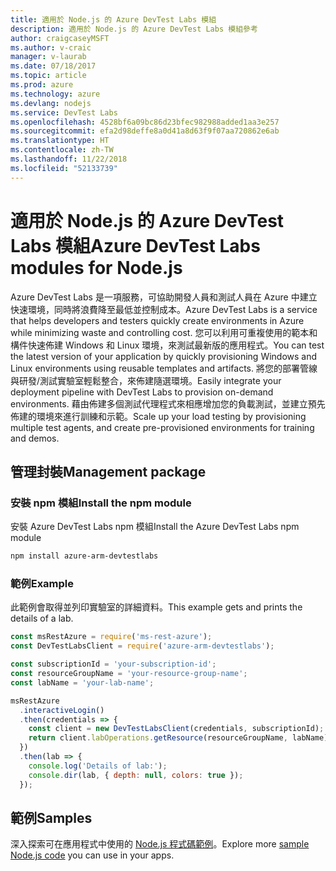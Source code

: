 ```yaml
---
title: 適用於 Node.js 的 Azure DevTest Labs 模組
description: 適用於 Node.js 的 Azure DevTest Labs 模組參考
author: craigcaseyMSFT
ms.author: v-craic
manager: v-laurab
ms.date: 07/18/2017
ms.topic: article
ms.prod: azure
ms.technology: azure
ms.devlang: nodejs
ms.service: DevTest Labs
ms.openlocfilehash: 4528bf6a09bc86d23bfec982988added1aa3e257
ms.sourcegitcommit: efa2d98deffe8a0d41a8d63f9f07aa720862e6ab
ms.translationtype: HT
ms.contentlocale: zh-TW
ms.lasthandoff: 11/22/2018
ms.locfileid: "52133739"
---
```

# <a name="azure-devtest-labs-modules-for-nodejs"></a><span data-ttu-id="5db15-103">適用於 Node.js 的 Azure DevTest Labs 模組</span><span class="sxs-lookup"><span data-stu-id="5db15-103">Azure DevTest Labs modules for Node.js</span></span>

<span data-ttu-id="5db15-104">Azure DevTest Labs 是一項服務，可協助開發人員和測試人員在 Azure 中建立快速環境，同時將浪費降至最低並控制成本。</span><span class="sxs-lookup"><span data-stu-id="5db15-104">Azure DevTest Labs is a service that helps developers and testers quickly create environments in Azure while minimizing waste and controlling cost.</span></span> <span data-ttu-id="5db15-105">您可以利用可重複使用的範本和構件快速佈建 Windows 和 Linux 環境，來測試最新版的應用程式。</span><span class="sxs-lookup"><span data-stu-id="5db15-105">You can test the latest version of your application by quickly provisioning Windows and Linux environments using reusable templates and artifacts.</span></span> <span data-ttu-id="5db15-106">將您的部署管線與研發/測試實驗室輕鬆整合，來佈建隨選環境。</span><span class="sxs-lookup"><span data-stu-id="5db15-106">Easily integrate your deployment pipeline with DevTest Labs to provision on-demand environments.</span></span> <span data-ttu-id="5db15-107">藉由佈建多個測試代理程式來相應增加您的負載測試，並建立預先佈建的環境來進行訓練和示範。</span><span class="sxs-lookup"><span data-stu-id="5db15-107">Scale up your load testing by provisioning multiple test agents, and create pre-provisioned environments for training and demos.</span></span>

## <a name="management-package"></a><span data-ttu-id="5db15-108">管理封裝</span><span class="sxs-lookup"><span data-stu-id="5db15-108">Management package</span></span>

### <a name="install-the-npm-module"></a><span data-ttu-id="5db15-109">安裝 npm 模組</span><span class="sxs-lookup"><span data-stu-id="5db15-109">Install the npm module</span></span>

<span data-ttu-id="5db15-110">安裝 Azure DevTest Labs npm 模組</span><span class="sxs-lookup"><span data-stu-id="5db15-110">Install the Azure DevTest Labs npm module</span></span>

```bash
npm install azure-arm-devtestlabs
```

### <a name="example"></a><span data-ttu-id="5db15-111">範例</span><span class="sxs-lookup"><span data-stu-id="5db15-111">Example</span></span>

<span data-ttu-id="5db15-112">此範例會取得並列印實驗室的詳細資料。</span><span class="sxs-lookup"><span data-stu-id="5db15-112">This example gets and prints the details of a lab.</span></span>

```javascript
const msRestAzure = require('ms-rest-azure');
const DevTestLabsClient = require('azure-arm-devtestlabs');

const subscriptionId = 'your-subscription-id';
const resourceGroupName = 'your-resource-group-name';
const labName = 'your-lab-name';

msRestAzure
  .interactiveLogin()
  .then(credentials => {
    const client = new DevTestLabsClient(credentials, subscriptionId);
    return client.labOperations.getResource(resourceGroupName, labName);
  })
  .then(lab => {
    console.log('Details of lab:');
    console.dir(lab, { depth: null, colors: true });
  });
```

## <a name="samples"></a><span data-ttu-id="5db15-113">範例</span><span class="sxs-lookup"><span data-stu-id="5db15-113">Samples</span></span>

<span data-ttu-id="5db15-114">深入探索可在應用程式中使用的 [Node.js 程式碼範例](https://azure.microsoft.com/resources/samples/?platform=nodejs)。</span><span class="sxs-lookup"><span data-stu-id="5db15-114">Explore more [sample Node.js code](https://azure.microsoft.com/resources/samples/?platform=nodejs) you can use in your apps.</span></span>
